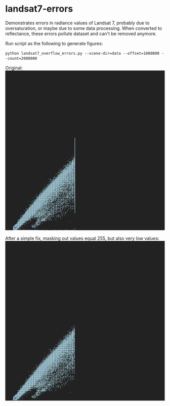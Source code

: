 # landsat7-errors
Demonstrates errors in radiance values of Landsat 7, probably due to oversaturation, or maybe due to some data processing. When converted to reflectance, these errors pollute dataset and can't be removed anymore.

Run script as the following to generate figures:

```
python landsat7_overflow_errors.py --scene-dir=data --offset=1000000 --count=2000000
```

Original:
![no fix](https://github.com/gena/landsat7-errors/blob/master/fig_nofix.png?raw=true)

After a simple fix, masking out values equal 255, but also very low values:
![fix](https://github.com/gena/landsat7-errors/blob/master/fig_fix.png?raw=true)
